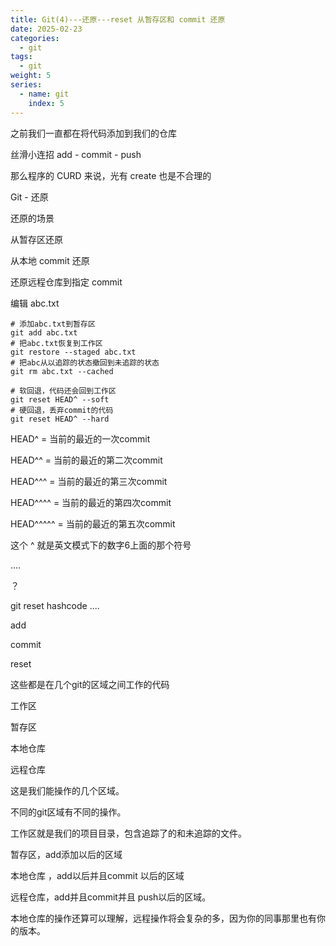 ```yaml
---
title: Git(4)---还原---reset 从暂存区和 commit 还原
date: 2025-02-23
categories:
  - git
tags:
  - git
weight: 5
series:
  - name: git
    index: 5
---
```

之前我们一直都在将代码添加到我们的仓库

丝滑小连招 add - commit - push

那么程序的 CURD 来说，光有 create 也是不合理的

Git - 还原

还原的场景

从暂存区还原

从本地 commit 还原

还原远程仓库到指定 commit

编辑 abc.txt


```shell
# 添加abc.txt到暂存区
git add abc.txt
# 把abc.txt恢复到工作区
git restore --staged abc.txt
# 把abc从以追踪的状态撤回到未追踪的状态
git rm abc.txt --cached
```

```shell
# 软回退，代码还会回到工作区
git reset HEAD^ --soft
# 硬回退，丢弃commit的代码
git reset HEAD^ --hard
```

HEAD^ = 当前的最近的一次commit

HEAD^^ = 当前的最近的第二次commit

HEAD^^^ = 当前的最近的第三次commit

HEAD^^^^ = 当前的最近的第四次commit

HEAD^^^^^ = 当前的最近的第五次commit

这个 ^ 就是英文模式下的数字6上面的那个符号

....

？

git reset hashcode ....

add 

commit

reset

这些都是在几个git的区域之间工作的代码

工作区

暂存区

本地仓库

远程仓库

这是我们能操作的几个区域。

不同的git区域有不同的操作。

工作区就是我们的项目目录，包含追踪了的和未追踪的文件。

暂存区，add添加以后的区域

本地仓库 ，add以后并且commit 以后的区域

远程仓库，add并且commit并且 push以后的区域。

本地仓库的操作还算可以理解，远程操作将会复杂的多，因为你的同事那里也有你的版本。
